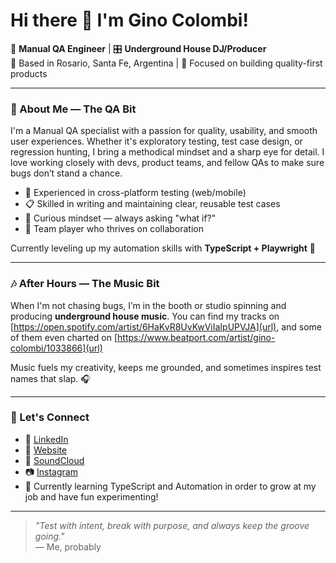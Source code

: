 # Hi there 👋 I'm Gino Colombi!

🎯 **Manual QA Engineer** | 🎛️ **Underground House DJ/Producer**  
📍 Based in Rosario, Santa Fe, Argentina | 💼 Focused on building quality-first products

---

### 🧪 About Me — The QA Bit

I'm a Manual QA specialist with a passion for quality, usability, and smooth user experiences. Whether it's exploratory testing, test case design, or regression hunting, I bring a methodical mindset and a sharp eye for detail. I love working closely with devs, product teams, and fellow QAs to make sure bugs don’t stand a chance.

- 🐞 Experienced in cross-platform testing (web/mobile)
- 📋 Skilled in writing and maintaining clear, reusable test cases
- 🧠 Curious mindset — always asking "what if?"
- 🤝 Team player who thrives on collaboration

Currently leveling up my automation skills with **TypeScript + Playwright** 🚀

---

### 🎶 After Hours — The Music Bit

When I'm not chasing bugs, I’m in the booth or studio spinning and producing **underground house music**. You can find my tracks on [https://open.spotify.com/artist/6HaKvR8UvKwViIaIpUPVJA](url), and some of them even charted on [https://www.beatport.com/artist/gino-colombi/1033866](url)

Music fuels my creativity, keeps me grounded, and sometimes inspires test names that slap. 🎧

---

### 💬 Let's Connect

- 💼 [LinkedIn](https://www.linkedin.com/in/ginocolombi/)
- 📂 [Website](https://www.beatport.com/artist/gino-colombi/1033866)
- 🎵 [SoundCloud](http://soundcloud.com/GinoColombi)
- 📷 [Instagram](https://instagram.com/gino.colombi)
- 🐙 Currently learning TypeScript and Automation in order to grow at my job and have fun experimenting!

---

> _"Test with intent, break with purpose, and always keep the groove going."_  
> — Me, probably
